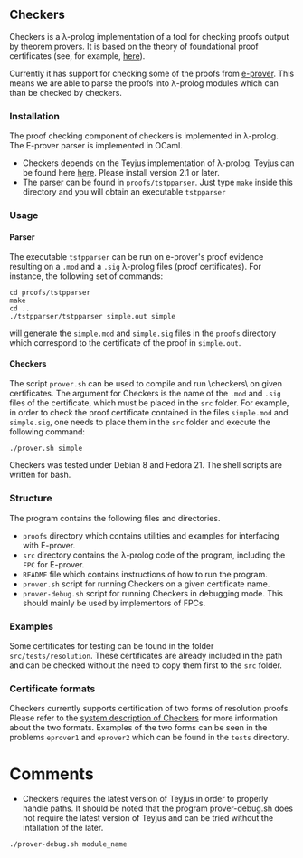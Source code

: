 ## Checkers

Checkers is a λ-prolog implementation of a tool for checking
proofs output by theorem provers. It is based on the theory of
foundational proof certificates (see, for example, [here](http://www.lix.polytechnique.fr/~dale/papers/cade2013.pdf)).

Currently it has support for checking some of the proofs from
[e-prover](http://eprover.org). This means we are able to parse the proofs
into λ-prolog modules which can than be checked by checkers.

### Installation

The proof checking component of checkers is implemented in λ-prolog.
The E-prover parser is implemented in OCaml.
* Checkers depends on the Teyjus implementation of λ-prolog.
Teyjus can be found here [here](https://github.com/teyjus/teyjus).
Please install version 2.1 or later.
* The parser can be found in `proofs/tstpparser`.
Just type `make` inside this directory and you will obtain an executable
`tstpparser`

### Usage

#### Parser

The executable `tstpparser` can be run on e-prover's proof evidence resulting on
a `.mod` and a `.sig` λ-prolog files (proof certificates). For instance,
the following set of commands:

```
cd proofs/tstpparser
make
cd ..
./tstpparser/tstpparser simple.out simple
```

will generate the `simple.mod` and `simple.sig` files in the
`proofs` directory which correspond to the certificate of the
proof in `simple.out`.

#### Checkers

The script `prover.sh` can be used to compile and run \checkers\ on given certificates.
The argument for Checkers is the name of the `.mod` and `.sig` files of the certificate, which must be placed in the `src` folder.
For example, in order to check the proof certificate contained in the
files `simple.mod` and `simple.sig`, one needs to place them in the `src` folder and execute the following command:

```
./prover.sh simple
```

Checkers was tested under Debian 8 and Fedora 21. The shell scripts are
written for bash.

### Structure

The program contains the following files and directories.
  * `proofs` directory which contains utilities and examples for interfacing with E-prover.
  * `src` directory contains the λ-prolog code of the program, including the `FPC` for E-prover.
  * `README` file which contains instructions of how to run the program.
  * `prover.sh` script for running Checkers on a given certificate name.
  * `prover-debug.sh` script for running Checkers in debugging mode. This should mainly be used by
    implementors of FPCs.

### Examples

Some certificates for testing can be found in the folder `src/tests/resolution`.
These certificates are already included in the path and can be checked without the need to copy them first to the `src` folder.

### Certificate formats

Checkers currently supports certification of two forms of resolution proofs. Please refer to the [system description of Checkers](http://logic.at/staff/shaolin/papers/checkers.pdf)
for more information about the two formats.
Examples of the two forms can be seen in the problems `eprover1` and `eprover2` which can be found in the `tests` directory.

# Comments

* Checkers requires the latest version of Teyjus in order to properly
  handle paths. It should be noted that the program prover-debug.sh
does not require the latest version of Teyjus and can be tried without
the intallation of the later.

```
./prover-debug.sh module_name

```
